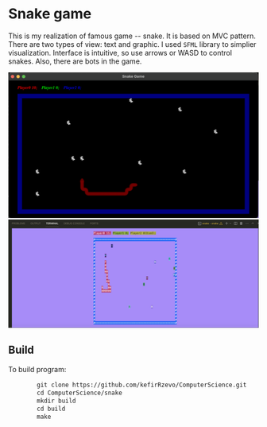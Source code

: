# Snake game
This is my realization of famous game -- snake. It is based on MVC pattern.
There are two types of view: text and graphic. I used `SFML` library to simplier visualization.
Interface is intuitive, so use arrows or WASD to control snakes.
Also, there are bots in the game.

![plot](./res/graph.png)
![plot](./res/text.png)

## Build
To build program:
```
        git clone https://github.com/kefirRzevo/ComputerScience.git
        cd ComputerScience/snake
        mkdir build
        cd build
        make
```